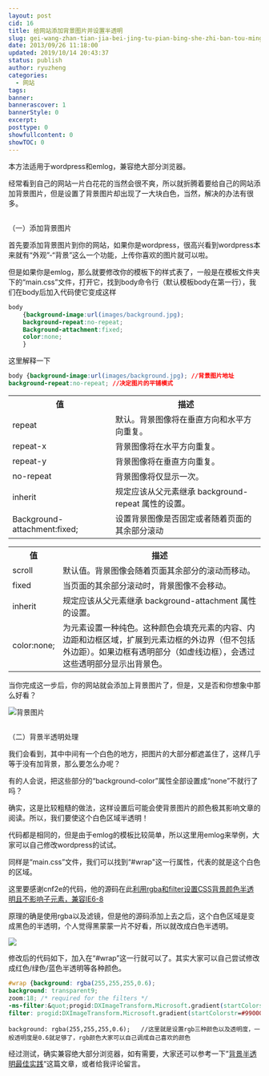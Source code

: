 ```yaml
---
layout: post
cid: 16
title: 给网站添加背景图片并设置半透明
slug: gei-wang-zhan-tian-jia-bei-jing-tu-pian-bing-she-zhi-ban-tou-ming
date: 2013/09/26 11:18:00
updated: 2019/10/14 20:43:37
status: publish
author: ryuzheng
categories: 
  - 网站
tags: 
banner: 
bannerascover: 1
bannerStyle: 0
excerpt: 
posttype: 0
showfullcontent: 0
showTOC: 0
---
```



本方法适用于wordpress和emlog，兼容绝大部分浏览器。

经常看到自己的网站一片白花花的当然会很不爽，所以就折腾着要给自己的网站添加背景图片，但是设置了背景图片却出现了一大块白色，当然，解决的办法有很多。

## 
（一）添加背景图片

首先要添加背景图片到你的网站，如果你是wordpress，很高兴看到wordpress本来就有&ldquo;外观&rdquo;-&ldquo;背景&rdquo;这么一个功能，上传你喜欢的图片就可以啦。

但是如果你是emlog，那么就要修改你的模板下的样式表了，一般是在模板文件夹下的&ldquo;main.css&rdquo;文件，打开它，找到body命令行（默认模板body在第一行），我们在body后加入代码使它变成这样

```CSS
body 
    {background-image:url(images/background.jpg); 
    background-repeat:no-repeat; 
    Background-attachment:fixed;
    color:none;
    }
```
这里解释一下

```CSS
body {background-image:url(images/background.jpg); //背景图片地址
background-repeat:no-repeat; //决定图片的平铺模式
```
<table>
	<tbody>
		<tr>
			<th>
				值
			</th>
			<th>
				描述
			</th>
		</tr>
		<tr>
			<td>
				repeat
			</td>
			<td>
				默认。背景图像将在垂直方向和水平方向重复。
			</td>
		</tr>
		<tr>
			<td>
				repeat-x
			</td>
			<td>
				背景图像将在水平方向重复。
			</td>
		</tr>
		<tr>
			<td>
				repeat-y
			</td>
			<td>
				背景图像将在垂直方向重复。
			</td>
		</tr>
		<tr>
			<td>
				no-repeat
			</td>
			<td>
				背景图像将仅显示一次。
			</td>
		</tr>
		<tr>
			<td>
				inherit
			</td>
			<td>
				规定应该从父元素继承 background-repeat 属性的设置。
			</td>
		</tr>
		<tr>
			<td>
                Background-attachment:fixed;
            </td>
		    <td>
		        设置背景图像是否固定或者随着页面的其余部分滚动
            </td>
		</tr>
	</tbody>
</table>



<table>
	<tbody>
		<tr>
			<th>
				值
			</th>
			<th>
				描述
			</th>
		</tr>
		<tr>
			<td>
				scroll
			</td>
			<td>
				默认值。背景图像会随着页面其余部分的滚动而移动。
			</td>
		</tr>
		<tr>
			<td>
				fixed
			</td>
			<td>
				当页面的其余部分滚动时，背景图像不会移动。
			</td>
		</tr>
		<tr>
			<td>
				inherit
			</td>
			<td>
				规定应该从父元素继承 background-attachment 属性的设置。
			</td>
		</tr>
		<tr>
			<td>
                color:none;
            </td>
			<td>
                为元素设置一种纯色。这种颜色会填充元素的内容、内边距和边框区域，扩展到元素边框的外边界（但不包括外边距）。如果边框有透明部分（如虚线边框），会透过这些透明部分显示出背景色。
            </td>
		</tr>
	</tbody>
</table>

当你完成这一步后，你的网站就会添加上背景图片了，但是，又是否和你想象中那么好看？

![背景图片](http://image15.poco.cn/mypoco/myphoto/20130926/10/17403536120130926105842073.png "背景图片")<a id="（二）背景半透明处理" name="（二）背景半透明处理"></a>

## 
（二）背景半透明处理

我们会看到，其中中间有一个白色的地方，把图片的大部分都遮盖住了，这样几乎等于没有加背景，那么要怎么办呢？

有的人会说，把这些部分的&ldquo;background-color&rdquo;属性全部设置成&ldquo;none&rdquo;不就行了吗？

确实，这是比较粗糙的做法，这样设置后可能会使背景图片的颜色极其影响文章的阅读。所以，我们要使这个白色区域半透明！

代码都是相同的，但是由于emlog的模板比较简单，所以这里用emlog来举例，大家可以自己修改wordpress的试试。

同样是&ldquo;main.css&rdquo;文件，我们可以找到&ldquo;#wrap&quot;这一行属性，代表的就是这个白色的区域。

这里要感谢cnf2e的代码，他的源码在此[利用rgba和filter设置CSS背景颜色半透明且不影响子元素，兼容IE6-8](http://www.cnf2e.com/css-div-html/css-background-color-transparent.html)

原理的确是使用rgba以及滤镜，但是他的源码添加上去之后，这个白色区域是变成黑色的半透明，个人觉得黑蒙蒙一片不好看，所以就改成白色半透明。

![](http://image15.poco.cn/mypoco/myphoto/20130926/10/17403536120130926105916074.png)

修改后的代码如下，加入在&ldquo;#wrap&rdquo;这一行就可以了。其实大家可以自己尝试修改成红色/绿色/蓝色半透明等各种颜色。

```CSS
#wrap {background: rgba(255,255,255,0.6);
background: transparent9;
zoom:18; /* required for the filters */
-ms-filter:&quot;progid:DXImageTransform.Microsoft.gradient(startColorstr=#99000000, endColorstr=#99000000)&quot;; /* IE8 */
filter: progid:DXImageTransform.Microsoft.gradient(startColorstr=#99000000, endColorstr=#99000000); /* IE5.5-7 */}
```
```
background: rgba(255,255,255,0.6);   //这里就是设置rgb三种颜色以及透明度，一般透明度是0.6就足够了，rgb颜色大家可以自己调成自己喜欢的颜色
```
经过测试，确实兼容绝大部分浏览器，如有需要，大家还可以参考一下&rdquo;[背景半透明最佳实践](http://sofish.de/1916)&ldquo;这篇文章，或者给我评论留言。
